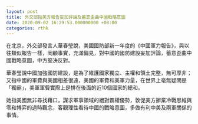```yaml
---
layout: post
title: 外交部指美方報告妄加評論及蓄意歪曲中國戰略意圖
date: 2020-09-02 16:29:53.000000000 +08:00
categories: rthk
---
```


在北京，外交部發言人華春瑩說，美國國防部新一年度的《中國軍力報告》，與以往類似報告一樣，罔顧事實，充滿偏見，對中國的國防建設妄加評論，蓄意歪曲中國戰略意圖，中方堅決反對。

華春瑩說中國加強國防建設，是為了維護國家獨立、主權和領土完整，無可厚非；又指中國的軍費與美國相差很遠，美國的軍費和美軍力量，在世界上毫無疑問是「獨霸」，美軍軍費實際上是排在後面的近10個國家的總和。

她指美國無非尋找藉口，謀求軍事領域的絕對霸權優勢，敦促美方摒棄冷戰思維與零和博弈的過時觀念，客觀理性看待中國的戰略意圖，多做有利中美及兩軍關係的事情。
